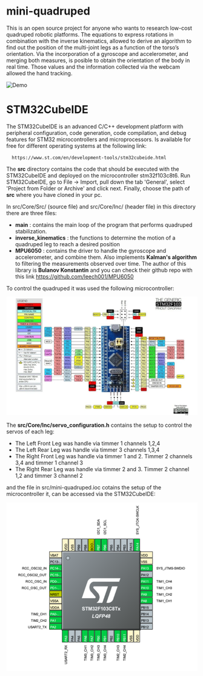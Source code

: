 # mini-quadruped

This is an open source project for anyone who wants to research low-cost quadruped robotic platforms. 
The equations to express rotations in combination with the inverse kinematics, allowed to 
derive an algorithm to find out the position of the multi-joint legs as a function of the torso’s orientation. 
Via the incorporation of a gyroscope and accelerometer, and merging both measures, is posible to obtain the orientation 
of the body in real time. Those values and the information collected via the webcam allowed the hand tracking.

   ![Demo](https://media.giphy.com/media/VpOj6hN5GWJ0BFpOUy/giphy-downsized-large.gif)

# STM32CubeIDE

The STM32CubeIDE is an advanced C/C++ development platform with peripheral configuration, code generation, code compilation,
and debug features for STM32 microcontrollers and microprocessors. Is available for free for different operating systems at 
the following link: 

      https://www.st.com/en/development-tools/stm32cubeide.html  

The **src** directory contains the code that should be executed with the STM32CubeIDE and deployed on the microcontroller stm32f103c8t6.
Run STM32CubeIDE, go to File -> Import, pull down the tab 'General', select 'Project from Folder or Archive' and click next. 
Finally, choose the path of **src** where you have cloned in your pc.

In src/Core/Src/ (source file) and src/Core/Inc/ (header file) in this directory there are three files:

- **main**               : contains the main loop of the program that performs quadruped stabilization.
- **inverse_kinematics** : the functions to determine the motion of a quadruped leg to reach a desired position
- **MPU6050**            : contains the driver to handle the gyroscope and accelerometer, and combine them. Also implements **Kalman's algorithm** to filtering the measurements observed over time. The author of this library is **Bulanov Konstantin** and you can check their github repo with this link https://github.com/leech001/MPU6050 


To control the quadruped it was used the following microcontroller:

![alt text](https://github.com/nicoRomeroCuruchet/mini-quadruped/blob/main/img/stm32f103.webp)

The **src/Core/Inc/servo_configuration.h** contains the setup to control the servos of each leg:

- The Left Front Leg was handle via timmer 1 channels 1,2,4
- The Left Rear Leg was handle via timmer 3 channels 1,3,4
- The Right Front Leg was handle via timmer 1 and 2. Timmer 2 channels 3,4 and timmer 1 channel 3
- The Right Rear Leg was handle via timmer 2 and 3. Timmer 2 channel 1,2 and timmer 3 channel 2

 and the file in src/mini-quadruped.ioc cotains the setup of the microcontroller it, can be accessed via the STM32CubeIDE:
 
![alt text](https://github.com/nicoRomeroCuruchet/mini-quadruped/blob/main/img/Screen%20Shot%202022-04-01%20at%2010.30.43.png)
